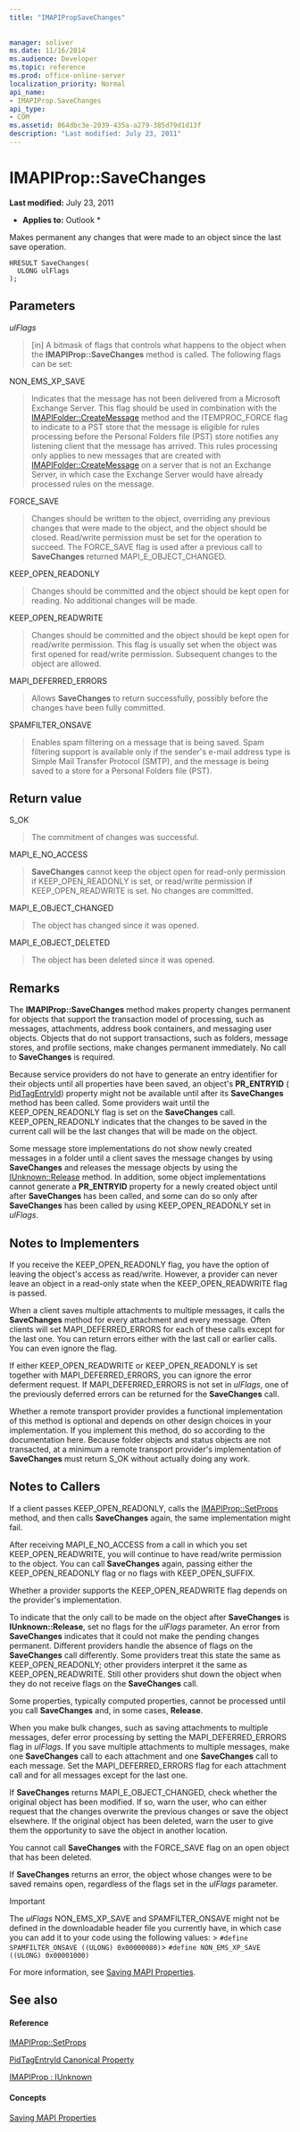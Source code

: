 ```yaml
---
title: "IMAPIPropSaveChanges"
 
 
manager: soliver
ms.date: 11/16/2014
ms.audience: Developer
ms.topic: reference
ms.prod: office-online-server
localization_priority: Normal
api_name:
- IMAPIProp.SaveChanges
api_type:
- COM
ms.assetid: 864dbc3e-2039-435a-a279-385d79d1d13f
description: "Last modified: July 23, 2011"
---
```


# IMAPIProp::SaveChanges

 **Last modified:** July 23, 2011 
  
 * **Applies to:** Outlook * 
  
Makes permanent any changes that were made to an object since the last save operation. 
  
```
HRESULT SaveChanges(
  ULONG ulFlags
);
```

## Parameters

 _ulFlags_
  
> [in] A bitmask of flags that controls what happens to the object when the **IMAPIProp::SaveChanges** method is called. The following flags can be set: 
    
NON_EMS_XP_SAVE
  
> Indicates that the message has not been delivered from a Microsoft Exchange Server. This flag should be used in combination with the [IMAPIFolder::CreateMessage](imapifolder-createmessage.md) method and the ITEMPROC_FORCE flag to indicate to a PST store that the message is eligible for rules processing before the Personal Folders file (PST) store notifies any listening client that the message has arrived. This rules processing only applies to new messages that are created with [IMAPIFolder::CreateMessage](imapifolder-createmessage.md) on a server that is not an Exchange Server, in which case the Exchange Server would have already processed rules on the message. 
    
FORCE_SAVE 
  
> Changes should be written to the object, overriding any previous changes that were made to the object, and the object should be closed. Read/write permission must be set for the operation to succeed. The FORCE_SAVE flag is used after a previous call to **SaveChanges** returned MAPI_E_OBJECT_CHANGED. 
    
KEEP_OPEN_READONLY 
  
> Changes should be committed and the object should be kept open for reading. No additional changes will be made. 
    
KEEP_OPEN_READWRITE 
  
> Changes should be committed and the object should be kept open for read/write permission. This flag is usually set when the object was first opened for read/write permission. Subsequent changes to the object are allowed. 
    
MAPI_DEFERRED_ERRORS 
  
> Allows **SaveChanges** to return successfully, possibly before the changes have been fully committed. 
    
SPAMFILTER_ONSAVE
  
> Enables spam filtering on a message that is being saved. Spam filtering support is available only if the sender's e-mail address type is Simple Mail Transfer Protocol (SMTP), and the message is being saved to a store for a Personal Folders file (PST).
    
## Return value

S_OK 
  
> The commitment of changes was successful.
    
MAPI_E_NO_ACCESS 
  
> **SaveChanges** cannot keep the object open for read-only permission if KEEP_OPEN_READONLY is set, or read/write permission if KEEP_OPEN_READWRITE is set. No changes are committed. 
    
MAPI_E_OBJECT_CHANGED 
  
> The object has changed since it was opened.
    
MAPI_E_OBJECT_DELETED 
  
> The object has been deleted since it was opened.
    
## Remarks

The **IMAPIProp::SaveChanges** method makes property changes permanent for objects that support the transaction model of processing, such as messages, attachments, address book containers, and messaging user objects. Objects that do not support transactions, such as folders, message stores, and profile sections, make changes permanent immediately. No call to **SaveChanges** is required. 
  
Because service providers do not have to generate an entry identifier for their objects until all properties have been saved, an object's **PR_ENTRYID** ( [PidTagEntryId](pidtagentryid-canonical-property.md)) property might not be available until after its **SaveChanges** method has been called. Some providers wait until the KEEP_OPEN_READONLY flag is set on the **SaveChanges** call. KEEP_OPEN_READONLY indicates that the changes to be saved in the current call will be the last changes that will be made on the object. 
  
Some message store implementations do not show newly created messages in a folder until a client saves the message changes by using **SaveChanges** and releases the message objects by using the [IUnknown::Release](http://msdn.microsoft.com/en-us/library/ms682317%28v=VS.85%29.aspx) method. In addition, some object implementations cannot generate a **PR_ENTRYID** property for a newly created object until after **SaveChanges** has been called, and some can do so only after **SaveChanges** has been called by using KEEP_OPEN_READONLY set in  _ulFlags_.
  
## Notes to Implementers

If you receive the KEEP_OPEN_READONLY flag, you have the option of leaving the object's access as read/write. However, a provider can never leave an object in a read-only state when the KEEP_OPEN_READWRITE flag is passed.
  
When a client saves multiple attachments to multiple messages, it calls the **SaveChanges** method for every attachment and every message. Often clients will set MAPI_DEFERRED_ERRORS for each of these calls except for the last one. You can return errors either with the last call or earlier calls. You can even ignore the flag. 
  
If either KEEP_OPEN_READWRITE or KEEP_OPEN_READONLY is set together with MAPI_DEFERRED_ERRORS, you can ignore the error deferment request. If MAPI_DEFERRED_ERRORS is not set in  _ulFlags_, one of the previously deferred errors can be returned for the **SaveChanges** call. 
  
Whether a remote transport provider provides a functional implementation of this method is optional and depends on other design choices in your implementation. If you implement this method, do so according to the documentation here. Because folder objects and status objects are not transacted, at a minimum a remote transport provider's implementation of **SaveChanges** must return S_OK without actually doing any work. 
  
## Notes to Callers

If a client passes KEEP_OPEN_READONLY, calls the [IMAPIProp::SetProps](imapiprop-setprops.md) method, and then calls **SaveChanges** again, the same implementation might fail. 
  
After receiving MAPI_E_NO_ACCESS from a call in which you set KEEP_OPEN_READWRITE, you will continue to have read/write permission to the object. You can call **SaveChanges** again, passing either the KEEP_OPEN_READONLY flag or no flags with KEEP_OPEN_SUFFIX. 
  
Whether a provider supports the KEEP_OPEN_READWRITE flag depends on the provider's implementation. 
  
To indicate that the only call to be made on the object after **SaveChanges** is **IUnknown::Release**, set no flags for the  _ulFlags_ parameter. An error from **SaveChanges** indicates that it could not make the pending changes permanent. Different providers handle the absence of flags on the **SaveChanges** call differently. Some providers treat this state the same as KEEP_OPEN_READONLY; other providers interpret it the same as KEEP_OPEN_READWRITE. Still other providers shut down the object when they do not receive flags on the **SaveChanges** call. 
  
Some properties, typically computed properties, cannot be processed until you call **SaveChanges** and, in some cases, **Release**.
  
When you make bulk changes, such as saving attachments to multiple messages, defer error processing by setting the MAPI_DEFERRED_ERRORS flag in  _ulFlags_. If you save multiple attachments to multiple messages, make one **SaveChanges** call to each attachment and one **SaveChanges** call to each message. Set the MAPI_DEFERRED_ERRORS flag for each attachment call and for all messages except for the last one. 
  
If **SaveChanges** returns MAPI_E_OBJECT_CHANGED, check whether the original object has been modified. If so, warn the user, who can either request that the changes overwrite the previous changes or save the object elsewhere. If the original object has been deleted, warn the user to give them the opportunity to save the object in another location. 
  
You cannot call **SaveChanges** with the FORCE_SAVE flag on an open object that has been deleted. 
  
If **SaveChanges** returns an error, the object whose changes were to be saved remains open, regardless of the flags set in the  _ulFlags_ parameter. 
  
> [!IMPORTANT]
> The  _ulFlags_ NON_EMS_XP_SAVE and SPAMFILTER_ONSAVE might not be defined in the downloadable header file you currently have, in which case you can add it to your code using the following values: >  `#define SPAMFILTER_ONSAVE ((ULONG) 0x00000080)`>  `#define NON_EMS_XP_SAVE ((ULONG) 0x00001000)`
  
For more information, see [Saving MAPI Properties](saving-mapi-properties.md).
  
## See also

#### Reference

[IMAPIProp::SetProps](imapiprop-setprops.md)
  
[PidTagEntryId Canonical Property](pidtagentryid-canonical-property.md)
  
[IMAPIProp : IUnknown](imapipropiunknown.md)
#### Concepts

[Saving MAPI Properties](saving-mapi-properties.md)

